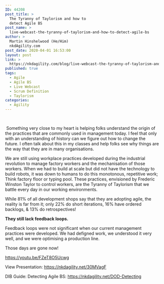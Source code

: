 ```yaml
---
ID: 44208
post_title: >
  The Tyranny of Taylorism and how to
  detect Agile BS
post_name: >
  live-webcast-the-tyranny-of-taylorism-and-how-to-detect-agile-bs
author: >
  Martin Hinshelwood (He/Him)
  nkdAgility.com
post_date: 2020-04-01 16:53:00
layout: post
link: >
  https://nkdagility.com/blog/live-webcast-the-tyranny-of-taylorism-and-how-to-detect-agile-bs/
published: true
tags:
  - Agile
  - Agile BS
  - Live Webcast
  - Scrum Definition
  - Taylorism
categories:
  - Agility
---
```

<span data-cke-copybin-start="1">​</span>

<span id="cke_bm_54S">&nbsp;</span>Something very close to my heart is helping folks understand the origin of the practices that are commonly used in management today. I feel that only with an understanding of history can we figure out how to change the future. I often talk about this in my classes and help folks see why things are the way that they are in many organisations.

We are still using workplace practices developed during the industrial revolution to manage factory workers and the mechanisation of those workers. When we had to build at scale but did not have the technology to build robots, it was down to humans to do this monotonous, repetitive work; Think factory floor or typing pool. These practices, envisioned by Frederic Winston Taylor to control workers, are the Tyranny of Taylorism that we battle every day in our working environments.

While 81% of all development shops say that they are adopting agile, the reality is far from it; only 22% do short iterations, 16% have ordered backlogs, &amp; 13% do retrospectives!

<strong>They still lack feedback loops.</strong>

Feedback loops were not significant when our current management practices were developed. We had defigned work, we understood it very well, and we were optimising a production line.

Those days are gone now!

https://youtu.be/FZeT8O5Ucwg

View Presentation:&nbsp;https://nkdagility.net/30MVagF

DIB Guide: Detecting&nbsp;Agile BS:&nbsp;https://nkdagility.net/DOD-Detecting​

<span data-cke-copybin-end="1">​</span>
